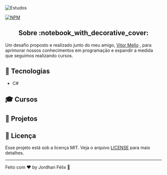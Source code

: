 
<img alt="Estudos" src="https://user-images.githubusercontent.com/46610114/118693618-9a594b80-b7e1-11eb-826b-a06c125022c9.png" />

[![NPM](https://img.shields.io/npm/l/express)](https://opensource.org/licenses/MIT)

<h2 align="center">
  Sobre :notebook_with_decorative_cover:
</h2>

Um desafio proposto e realizado junto do meu amigo, [Vitor Mello](https://github.com/vitorlmello) , para aprimorar nossos conhecimentos em programação e expandir a medida que seguimos realizando cursos.


## :wrench: Tecnologias
* C#

## :mortar_board: Cursos

## :triangular_ruler: Projetos

## :memo: Licença

Esse projeto está sob a licença MIT. Veja o arquivo [LICENSE](https://opensource.org/licenses/MIT) para mais detalhes.

---

Feito com :heart: by Jordhan Félix :wave:
